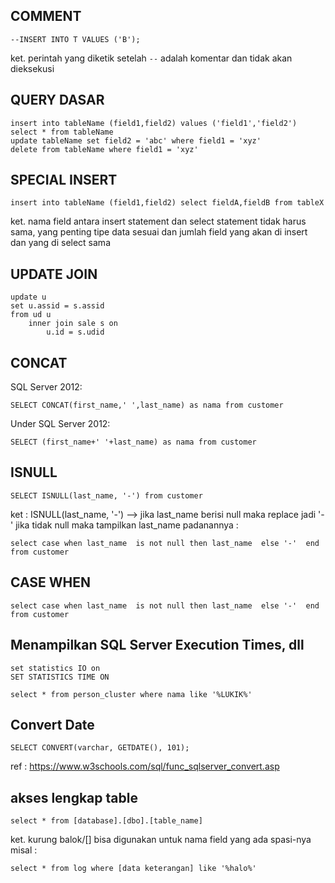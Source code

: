 ## COMMENT

```
--INSERT INTO T VALUES ('B');
```

ket. perintah yang diketik setelah `--` adalah komentar dan tidak akan dieksekusi

## QUERY DASAR

```
insert into tableName (field1,field2) values ('field1','field2')
select * from tableName
update tableName set field2 = 'abc' where field1 = 'xyz'
delete from tableName where field1 = 'xyz'
```

## SPECIAL INSERT

```
insert into tableName (field1,field2) select fieldA,fieldB from tableX
```
ket. nama field antara insert statement dan select statement tidak harus sama, yang penting tipe data sesuai dan jumlah field yang akan di insert dan yang di select sama

## UPDATE JOIN

```
update u
set u.assid = s.assid
from ud u
    inner join sale s on
        u.id = s.udid
```


## CONCAT

SQL Server 2012:
```
SELECT CONCAT(first_name,' ',last_name) as nama from customer
```

Under SQL Server 2012:

```
SELECT (first_name+' '+last_name) as nama from customer
```

## ISNULL

```
SELECT ISNULL(last_name, '-') from customer
```

ket : ISNULL(last_name, '-') --> jika last_name berisi null maka replace jadi '-' jika tidak null maka tampilkan  last_name
padanannya :

```
select case when last_name  is not null then last_name  else '-'  end from customer 
```

## CASE WHEN

```
select case when last_name  is not null then last_name  else '-'  end from customer 
```

## Menampilkan SQL Server Execution Times, dll

```
set statistics IO on
SET STATISTICS TIME ON

select * from person_cluster where nama like '%LUKIK%'
``` 


## Convert Date

```
SELECT CONVERT(varchar, GETDATE(), 101);
```

ref : https://www.w3schools.com/sql/func_sqlserver_convert.asp


## akses lengkap table

```
select * from [database].[dbo].[table_name]
```
ket. kurung balok/[]  bisa digunakan untuk nama field yang ada spasi-nya misal :

```
select * from log where [data keterangan] like '%halo%'
```
